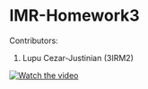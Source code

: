 # IMR-Homework3

Contributors:


1) Lupu Cezar-Justinian (3IRM2)

[![Watch the video](http://i3.ytimg.com/vi/3UXnsVXGI0c/maxresdefault.jpg)](https://youtu.be/bi1V8brqJ28)

